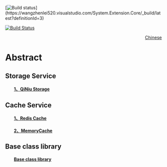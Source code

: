 [![Build status](https://wangzhenlei520.visualstudio.com/System.Extension.Core/_apis/build/status/System.Extension.Core-ASP.NET%20Core%20(.NET%20Framework)-CI-clone)](https://wangzhenlei520.visualstudio.com/System.Extension.Core/_build/latest?definitionId=3)

[![Build Status](https://img.shields.io/travis/com/zhenlei520/System.Extension.Core/master.svg?label=travis-ci)](https://travis-ci.com/zhenlei520/System.Extension.Core)

<p align="right"><a href="https://github.com/zhenlei520/System.Extension.Core/blob/master/README.zh-cn.md">Chinese</a></p>

# Abstract

## Storage Service
#### &emsp;&emsp;<a href="https://github.com/zhenlei520/System.Extension.Core/blob/master/src/Storage/QiNiu/README.md">1、QiNiu Storage</a>

## Cache Service
#### &emsp;&emsp;<a href="https://github.com/zhenlei520/System.Extension.Core/blob/master/src/Cache/Redis/README.md">1、Redis Cache</a>

#### &emsp;&emsp;<a href="https://github.com/zhenlei520/System.Extension.Core/blob/master/src/Cache/MemoryCache/README.md">2、MemoryCache</a>

## Base class library
#### &emsp;&emsp;<a href="https://github.com/zhenlei520/System.Extension.Core/blob/master/src/Infrastructure/README.zh-cn.md">Base class library</a>
